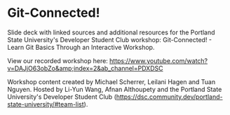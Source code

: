 # Git-Connected!

Slide deck with linked sources and additional resources for the Portland State University's Developer Student Club workshop: Git-Connected! - Learn Git Basics Through an Interactive Workshop.

View our recorded workshop here: https://www.youtube.com/watch?v=DAJjO63obZo&amp;index=2&ab_channel=PDXDSC

Workshop content created by Michael Scherrer, Leilani Hagen and Tuan Nguyen. Hosted by Li-Yun Wang, Afnan Althoupety and the Portland State University's Developer Student Club (https://dsc.community.dev/portland-state-university/#team-list).
